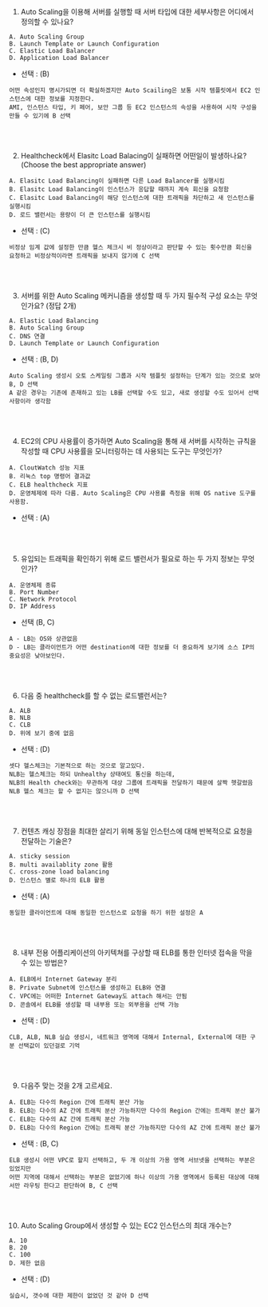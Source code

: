 1. Auto Scaling을 이용해 서버를 실행할 때 서버 타입에 대한 세부사항은 어디에서 정의할 수 있나요?
```
A. Auto Scaling Group
B. Launch Template or Launch Configuration
C. Elastic Load Balancer
D. Application Load Balancer
```
- 선택 : (B)
```
어떤 속성인지 명시가되면 더 확실하겠지만 Auto Scailing은 보통 시작 템플릿에서 EC2 인스턴스에 대한 정보를 지정한다.
AMI, 인스턴스 타입, 키 페어, 보안 그룹 등 EC2 인스턴스의 속성을 사용하여 시작 구성을 만들 수 있기에 B 선택
```

<br>
<br>

2. Healthcheck에서 Elasitc Load Balacing이 실패하면 어떤일이 발생하나요? (Choose the best appropriate answer)
```
A. Elasitc Load Balancing이 실패하면 다른 Load Balancer를 실행시킴
B. Elasitc Load Balancing이 인스턴스가 응답할 때까지 계속 회신을 요청함
C. Elasitc Load Balancing이 해당 인스턴스에 대한 트래픽을 차단하고 새 인스턴스를 실행시킴
D. 로드 밸런서는 용량이 더 큰 인스턴스를 실행시킴
```
- 선택 : (C)
```
비정상 임계 값에 설정한 만큼 헬스 체크시 비 정상이라고 판단할 수 있는 횟수만큼 회신을 요청하고 비정상적이라면 트래픽을 보내지 않기에 C 선택
```

<br>
<br>

3. 서버를 위한 Auto Scaling 메커니즘을 생성할 때 두 가지 필수적 구성 요소는 무엇인가요? (정답 2개)
```
A. Elastic Load Balancing
B. Auto Scaling Group
C. DNS 연결
D. Launch Template or Launch Configuration
```
- 선택 : (B, D)
```
Auto Scaling 생성시 오토 스케일링 그룹과 시작 템플릿 설정하는 단계가 있는 것으로 보아 B, D 선택
A 같은 경우는 기존에 존재하고 있는 LB를 선택할 수도 있고, 새로 생성할 수도 있어서 선택 사항이라 생각함
```
<br>
<br>

4. EC2의 CPU 사용률이 증가하면 Auto Scaling을 통해 새 서버를 시작하는 규칙을 작성할 때 CPU 사용률을 모니터링하는 데 사용되는 도구는 무엇인가?
```
A. CloutWatch 성능 지표 
B. 리눅스 top 명령어 결과값
C. ELB healthcheck 지표
D. 운영체제에 따라 다름. Auto Scaling은 CPU 사용률 측정을 위해 OS native 도구를 사용함.
```
- 선택 : (A)

<br>
<br>

5. 유입되는 트래픽을 확인하기 위해 로드 밸런서가 필요로 하는 두 가지 정보는 무엇인가?
```
A. 운영체제 종류
B. Port Number
C. Network Protocol
D. IP Address
```
- 선택 (B, C)
```
A - LB는 OS와 상관없음
D - LB는 클라이언트가 어떤 destination에 대한 정보를 더 중요하게 보기에 소스 IP의 중요성은 낮아보인다.
```

<br>
<br>

6. 다음 중 healthcheck를 할 수 없는 로드밸런서는?
```
A. ALB
B. NLB
C. CLB
D. 위에 보기 중에 없음
```
- 선택 : (D)
```
셋다 헬스체크는 기본적으로 하는 것으로 알고있다.
NLB는 헬스체크는 하되 Unhealthy 상태여도 통신을 하는데, 
NLB의 Health check와는 무관하게 대상 그룹에 트래픽을 전달하기 때문에 살짝 헷갈렸음
NLB 헬스 체크는 할 수 없지는 않으니까 D 선택
```

<br>
<br>

7. 컨텐츠 캐싱 장점을 최대한 살리기 위해 동일 인스턴스에 대해 반복적으로 요청을 전달하는 기술은?
```
A. sticky session
B. multi availablity zone 활용
C. cross-zone load balancing
D. 인스턴스 별로 하나의 ELB 활용
```
- 선택 : (A)
```
동일한 클라이언트에 대해 동일한 인스턴스로 요청을 하기 위한 설정은 A
```

<br>
<br>

8. 내부 전용 어플리케이션의 아키텍쳐를 구상할 때 ELB를 통한 인터넷 접속을 막을 수 있는 방법은?
```
A. ELB에서 Internet Gateway 분리
B. Private Subnet에 인스턴스를 생성하고 ELB와 연결
C. VPC에는 어떠한 Internet Gateway도 attach 해서는 안됨
D. 콘솔에서 ELB를 생성할 때 내부용 또는 외부용을 선택 가능
```
- 선택 : (D)
```
CLB, ALB, NLB 실습 생성시, 네트워크 영역에 대해서 Internal, External에 대한 구분 선택값이 있던걸로 기억
```

<br>
<br>

9. 다음주 맞는 것을 2개 고르세요.
```
A. ELB는 다수의 Region 간에 트래픽 분산 가능
B. ELB는 다수의 AZ 간에 트래픽 분산 가능하지만 다수의 Region 간에는 트래픽 분산 불가
C. ELB는 다수의 AZ 간에 트래픽 분산 가능
D. ELB는 다수의 Region 간에는 트래픽 분산 가능하지만 다수의 AZ 간에 트래픽 분산 불가
```
- 선택 : (B, C)
```
ELB 생성시 어떤 VPC로 할지 선택하고, 두 개 이상의 가용 영역 서브넷을 선택하는 부분은 있었지만
어떤 지역에 대해서 선택하는 부분은 없었기에 하나 이상의 가용 영역에서 등록된 대상에 대해서만 라우팅 한다고 판단하여 B, C 선택
```

<br>
<br>


10. Auto Scaling Group에서 생성할 수 있는 EC2 인스턴스의 최대 개수는?
```
A. 10
B. 20
C. 100
D. 제한 없음
```
- 선택 : (D)
```
실습시, 갯수에 대한 제한이 없었던 것 같아 D 선택
```
